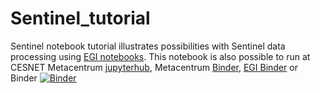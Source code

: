 # Sentinel_tutorial

Sentinel notebook tutorial illustrates possibilities with Sentinel data processing using [EGI notebooks](https://notebooks.egi.eu). This notebook is also possible to run at CESNET Metacentrum [jupyterhub](https://jupyter.cloud.metacentrum.cz/hub/login), Metacentrum [Binder]( https://jupyter.cloud.metacentrum.cz:8443), [EGI Binder](https://binder.notebooks.egi.eu/) or Binder [![Binder](https://mybinder.org/badge_logo.svg)](https://mybinder.org/v2/gh/PospiP/Sentinel_tutorial.git/HEAD)
